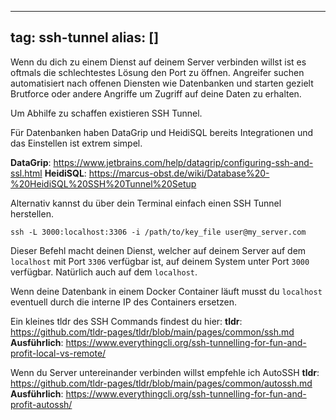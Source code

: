 
---
tag: ssh-tunnel
alias: []
---

Wenn du dich zu einem Dienst auf deinem Server verbinden willst ist es oftmals die schlechtestes Lösung den Port zu öffnen.
Angreifer suchen automatisiert nach offenen Diensten wie Datenbanken und starten gezielt Brutforce oder andere Angriffe um Zugriff auf deine Daten zu erhalten.

Um Abhilfe zu schaffen existieren SSH Tunnel.

Für Datenbanken haben DataGrip und HeidiSQL bereits Integrationen und das Einstellen ist extrem simpel.

**DataGrip**: <https://www.jetbrains.com/help/datagrip/configuring-ssh-and-ssl.html>
**HeidiSQL**: <https://marcus-obst.de/wiki/Database%20-%20HeidiSQL%20SSH%20Tunnel%20Setup>

Alternativ kannst du über dein Terminal einfach einen SSH Tunnel herstellen.

`ssh -L 3000:localhost:3306 -i /path/to/key_file user@my_server.com`

Dieser Befehl macht deinen Dienst, welcher auf deinem Server auf dem `localhost` mit Port `3306` verfügbar ist, auf deinem System unter Port `3000` verfügbar. Natürlich auch auf dem `localhost`.

Wenn deine Datenbank in einem Docker Container läuft musst du `localhost` eventuell durch die interne IP des Containers ersetzen.

Ein kleines tldr des SSH Commands findest du hier:
**tldr**: <https://github.com/tldr-pages/tldr/blob/main/pages/common/ssh.md>
**Ausführlich**: <https://www.everythingcli.org/ssh-tunnelling-for-fun-and-profit-local-vs-remote/>

Wenn du Server untereinander verbinden willst empfehle ich AutoSSH
**tldr**: <https://github.com/tldr-pages/tldr/blob/main/pages/common/autossh.md>
**Ausführlich**: <https://www.everythingcli.org/ssh-tunnelling-for-fun-and-profit-autossh/>
